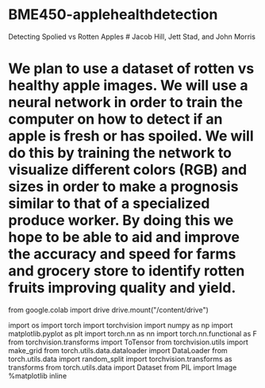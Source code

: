 # BME450-applehealthdetection #
Detecting Spolied vs Rotten Apples # Jacob Hill, Jett Stad, and John Morris
# We plan to use a dataset of rotten vs healthy apple images. We will use a neural network in order to train the computer on how to detect if an apple is fresh or has spoiled.  We will do this by training the network to visualize different colors (RGB) and sizes in order to make a prognosis similar to that of a specialized produce worker. By doing this we hope to be able to aid and improve the accuracy and speed for farms and grocery store to identify rotten fruits improving quality and yield.


from google.colab import drive
drive.mount("/content/drive")

  import os
import torch
import torchvision
import numpy as np
import matplotlib.pyplot as plt
import torch.nn as nn
import torch.nn.functional as F
from torchvision.transforms import ToTensor
from torchvision.utils import make_grid
from torch.utils.data.dataloader import DataLoader
from torch.utils.data import random_split
import torchvision.transforms as transforms
from torch.utils.data import Dataset
from PIL import Image
%matplotlib inline


